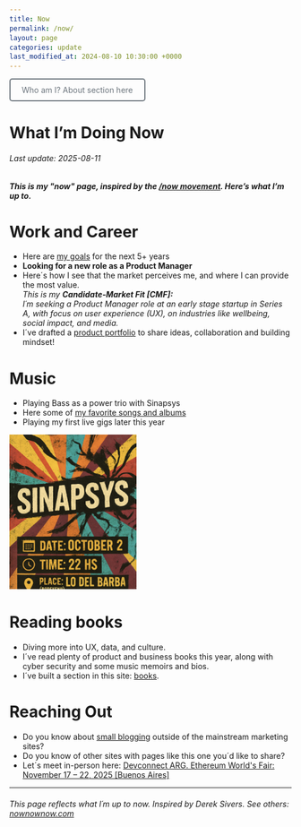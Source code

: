 ```yaml
---
title: Now 
permalink: /now/
layout: page
categories: update
last_modified_at: 2024-08-10 10:30:00 +0000
---
```


<a href="/about/" style="display: inline-block; padding: 10px 20px; border: 2px solid #6c757d; color: #6c757d; text-decoration: none; border-radius: 5px; background-color: transparent;" onmouseover="this.style.backgroundColor='#6c757d'; this.style.color='white';" onmouseout="this.style.backgroundColor='transparent'; this.style.color='#6c757d';">Who am I? About section here</a>

# What I’m Doing Now

###### Last update: 2025-08-11

##### This is my "now" page, inspired by the [/now movement](https://nownownow.com/). Here’s what I’m up to.

# Work and Career
* Here are [my goals](/docs/benji-goals.pdf) for the next 5+ years
* **Looking for a new role as a Product Manager**  
* Here´s how I see that the market perceives me, and where I can provide the most value.  
_This is my **Candidate-Market Fit [CMF]:**_  
*I´m seeking a Product Manager role at an early stage startup in Series A, with focus on user experience (UX), on industries like wellbeing, social impact, and media.*
* I´ve drafted a [product portfolio](/portfolio/) to share ideas, collaboration and building mindset! 
<!--
<a href="/portfolio/" style="display: inline-block; padding: 10px 20px; background-color: #6c757d; color: white; text-decoration: none; border-radius: 5px;">
	See my portfolio
</a>
-->

# Music
* Playing Bass as a power trio with Sinapsys
* Here some of [my favorite songs and albums](/music/)
* Playing my first live gigs later this year

<img src="/assets/images/sinapsys.png" alt="Benji´s Pic" style="text-align: center; width:45%; height:auto;">

# Reading books
* Diving more into UX, data, and culture.
* I´ve read plenty of product and business books this year, along with cyber security and some music memoirs and bios.
* I´ve built a section in this site: [books](/books/). 

# Reaching Out
* Do you know about [small blogging](https://jeremeyduvall.com/writing-on-the-web/) outside of the mainstream marketing sites?
* Do you know of other sites with pages like this one you´d like to share? 
* Let´s meet in-person here: 
[Devconnect ARG. Ethereum World's Fair: November 17 – 22, 2025 [Buenos Aires]](https://devconnect.org/)

<!--
<a href="https://devconnect.org/" style="display: inline-block; padding: 10px 20px; border: 2px solid #6c757d; color: #6c757d; text-decoration: none; border-radius: 5px; background-color: transparent;" onmouseover="this.style.backgroundColor='#6c757d'; this.style.color='white';" onmouseout="this.style.backgroundColor='transparent'; this.style.color='#6c757d';">Devconnect ARG — Ethereum World's Fair: November 17 – 22, 2025 { Buenos Aires }</a>
-->

<!--
* [See my latest updates](/blog/).
-->

---

###### This page reflects what I´m up to now. Inspired by Derek Sivers.  See others: [nownownow.com](https://nownownow.com/)

